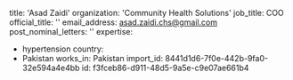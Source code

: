title: 'Asad Zaidi'
organization: 'Community Health Solutions'
job_title: COO
official_title: ''
email_address: asad.zaidi.chs@gmail.com
post_nominal_letters: ''
expertise:
  - hypertension
country:
  - Pakistan
works_in: Pakistan
import_id: 8441d1d6-7f0e-442b-9fa0-32e594a4e4bb
id: f3fceb86-d911-48d5-9a5e-c9e07ae661b4
